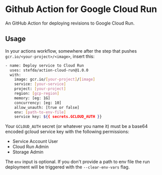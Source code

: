 # Github Action for Google Cloud Run

An GitHub Action for deploying revisions to Google Cloud Run.

## Usage

In your actions workflow, somewhere after the step that pushes
`gcr.io/<your-project>/<image>`, insert this:

```bash
- name: Deploy service to Cloud Run
  uses: stefda/action-cloud-run@1.0.0
  with:
    image: gcr.io/[your-project]/[image]
    service: [your-service]
    project: [your-project]
    region: [gcp-region]
    memory: [eg: 1G]
    concurrency: [eg: 10]
    allow_unauth: [true or false]
    env: [path-to-env-file]
    service key: ${{ secrets.GCLOUD_AUTH }}
```

Your `GCLOUD_AUTH` secret (or whatever you name it) must be a base64 encoded
gcloud service key with the following permissions:
- Service Account User
- Cloud Run Admin
- Storage Admin

The `env` input is optional. If you don't provide a path to env file the run
deployment will be triggered with the `--clear-env-vars` flag.
